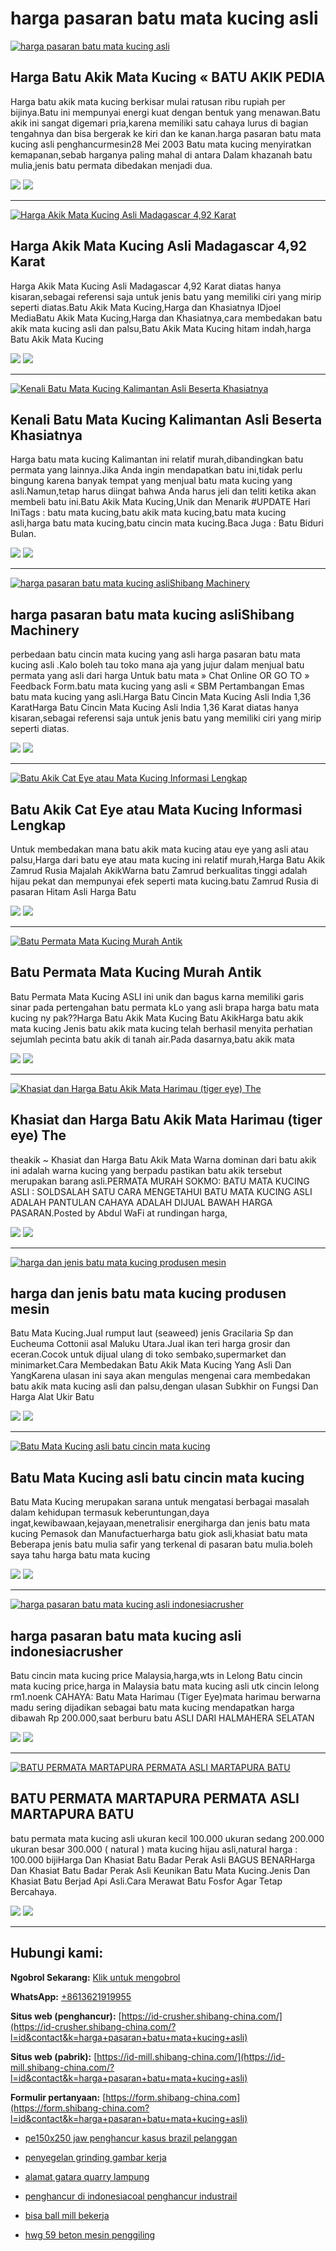 # harga pasaran batu mata kucing asli

<a href="https://swt.shibang-china.com/?l=id&img&k=harga+pasaran+batu+mata+kucing+asli" target="_blank">![harga pasaran batu mata kucing asli](http://static.shibang-china.com/all-800x300/1001.jpg)</a>

## Harga Batu Akik Mata Kucing « BATU AKIK PEDIA
Harga batu akik mata kucing berkisar mulai ratusan ribu rupiah per bijinya.Batu ini mempunyai energi kuat dengan bentuk yang menawan.Batu akik ini sangat digemari pria,karena memiliki satu cahaya lurus di bagian tengahnya dan bisa bergerak ke kiri dan ke kanan.harga pasaran batu mata kucing asli penghancurmesin28 Mei 2003 Batu mata kucing menyiratkan kemapanan,sebab harganya paling mahal di antara Dalam khazanah batu mulia,jenis batu permata dibedakan menjadi dua.


<a href="https://whatsapp.shibangsoft.com/WhatsApp.php" target="_blank" title="WhatsApp">![](http://static.shibang-china.com/icon/whatsapp.png)</a> <a href="https://swt.shibang-china.com/?l=id&icon&k=harga+pasaran+batu+mata+kucing+asli" target="_blank">![](http://static.shibang-china.com/icon/chat-id.png)</a>

---

<a href="https://swt.shibang-china.com/?l=id&img&k=harga+pasaran+batu+mata+kucing+asli" target="_blank">![Harga Akik Mata Kucing Asli Madagascar 4,92 Karat](http://static.shibang-china.com/all-800x300/722.jpg)</a>

## Harga Akik Mata Kucing Asli Madagascar 4,92 Karat
Harga Akik Mata Kucing Asli Madagascar 4,92 Karat diatas hanya kisaran,sebagai referensi saja untuk jenis batu yang memiliki ciri yang mirip seperti diatas.Batu Akik Mata Kucing,Harga dan Khasiatnya IDjoel MediaBatu Akik Mata Kucing,Harga dan Khasiatnya,cara membedakan batu akik mata kucing asli dan palsu,Batu Akik Mata Kucing hitam indah,harga Batu Akik Mata Kucing


<a href="https://whatsapp.shibangsoft.com/WhatsApp.php" target="_blank" title="WhatsApp">![](http://static.shibang-china.com/icon/whatsapp.png)</a> <a href="https://swt.shibang-china.com/?l=id&icon&k=harga+pasaran+batu+mata+kucing+asli" target="_blank">![](http://static.shibang-china.com/icon/chat-id.png)</a>

---

<a href="https://swt.shibang-china.com/?l=id&img&k=harga+pasaran+batu+mata+kucing+asli" target="_blank">![Kenali Batu Mata Kucing Kalimantan Asli Beserta Khasiatnya](http://static.shibang-china.com/all-800x300/255.jpg)</a>

## Kenali Batu Mata Kucing Kalimantan Asli Beserta Khasiatnya
Harga batu mata kucing Kalimantan ini relatif murah,dibandingkan batu permata yang lainnya.Jika Anda ingin mendapatkan batu ini,tidak perlu bingung karena banyak tempat yang menjual batu mata kucing yang asli.Namun,tetap harus diingat bahwa Anda harus jeli dan teliti ketika akan membeli batu ini.Batu Akik Mata Kucing,Unik dan Menarik #UPDATE Hari IniTags : batu mata kucing,batu akik mata kucing,batu mata kucing asli,harga batu mata kucing,batu cincin mata kucing.Baca Juga : Batu Biduri Bulan.


<a href="https://whatsapp.shibangsoft.com/WhatsApp.php" target="_blank" title="WhatsApp">![](http://static.shibang-china.com/icon/whatsapp.png)</a> <a href="https://swt.shibang-china.com/?l=id&icon&k=harga+pasaran+batu+mata+kucing+asli" target="_blank">![](http://static.shibang-china.com/icon/chat-id.png)</a>

---

<a href="https://swt.shibang-china.com/?l=id&img&k=harga+pasaran+batu+mata+kucing+asli" target="_blank">![harga pasaran batu mata kucing asliShibang Machinery](http://static.shibang-china.com/all-800x300/946.jpg)</a>

## harga pasaran batu mata kucing asliShibang Machinery
perbedaan batu cincin mata kucing yang asli harga pasaran batu mata kucing asli .Kalo boleh tau toko mana aja yang jujur dalam menjual batu permata yang asli dari harga Untuk batu mata » Chat Online OR GO TO » Feedback Form.batu mata kucing yang asli « SBM Pertambangan Emas batu mata kucing yang asli.Harga Batu Cincin Mata Kucing Asli India 1,36 KaratHarga Batu Cincin Mata Kucing Asli India 1,36 Karat diatas hanya kisaran,sebagai referensi saja untuk jenis batu yang memiliki ciri yang mirip seperti diatas.


<a href="https://whatsapp.shibangsoft.com/WhatsApp.php" target="_blank" title="WhatsApp">![](http://static.shibang-china.com/icon/whatsapp.png)</a> <a href="https://swt.shibang-china.com/?l=id&icon&k=harga+pasaran+batu+mata+kucing+asli" target="_blank">![](http://static.shibang-china.com/icon/chat-id.png)</a>

---

<a href="https://swt.shibang-china.com/?l=id&img&k=harga+pasaran+batu+mata+kucing+asli" target="_blank">![Batu Akik Cat Eye atau Mata Kucing Informasi Lengkap](http://static.shibang-china.com/all-800x300/1048.jpg)</a>

## Batu Akik Cat Eye atau Mata Kucing Informasi Lengkap
Untuk membedakan mana batu akik mata kucing atau eye yang asli atau palsu,Harga dari batu eye atau mata kucing ini relatif murah,Harga Batu Akik Zamrud Rusia Majalah AkikWarna batu Zamrud berkualitas tinggi adalah hijau pekat dan mempunyai efek seperti mata kucing.batu Zamrud Rusia di pasaran Hitam Asli Harga Batu


<a href="https://whatsapp.shibangsoft.com/WhatsApp.php" target="_blank" title="WhatsApp">![](http://static.shibang-china.com/icon/whatsapp.png)</a> <a href="https://swt.shibang-china.com/?l=id&icon&k=harga+pasaran+batu+mata+kucing+asli" target="_blank">![](http://static.shibang-china.com/icon/chat-id.png)</a>

---

<a href="https://swt.shibang-china.com/?l=id&img&k=harga+pasaran+batu+mata+kucing+asli" target="_blank">![Batu Permata Mata Kucing Murah Antik](http://static.shibang-china.com/all-800x300/56.jpg)</a>

## Batu Permata Mata Kucing Murah Antik
Batu Permata Mata Kucing ASLI ini unik dan bagus karna memiliki garis sinar pada pertengahan batu permata kLo yang asli brapa harga batu mata kucing ny pak??Harga Batu Akik Mata Kucing Batu AkikHarga batu akik mata kucing Jenis batu akik mata kucing telah berhasil menyita perhatian sejumlah pecinta batu akik di tanah air.Pada dasarnya,batu akik mata


<a href="https://whatsapp.shibangsoft.com/WhatsApp.php" target="_blank" title="WhatsApp">![](http://static.shibang-china.com/icon/whatsapp.png)</a> <a href="https://swt.shibang-china.com/?l=id&icon&k=harga+pasaran+batu+mata+kucing+asli" target="_blank">![](http://static.shibang-china.com/icon/chat-id.png)</a>

---

<a href="https://swt.shibang-china.com/?l=id&img&k=harga+pasaran+batu+mata+kucing+asli" target="_blank">![Khasiat dan Harga Batu Akik Mata Harimau (tiger eye) The](http://static.shibang-china.com/all-800x300/884.jpg)</a>

## Khasiat dan Harga Batu Akik Mata Harimau (tiger eye) The
theakik ~ Khasiat dan Harga Batu Akik Mata Warna dominan dari batu akik ini adalah warna kucing yang berpadu pastikan batu akik tersebut merupakan barang asli.PERMATA MURAH SOKMO: BATU MATA KUCING ASLI : SOLDSALAH SATU CARA MENGETAHUI BATU MATA KUCING ASLI ADALAH PANTULAN CAHAYA ADALAH DIJUAL BAWAH HARGA PASARAN.Posted by Abdul WaFi at rundingan harga,


<a href="https://whatsapp.shibangsoft.com/WhatsApp.php" target="_blank" title="WhatsApp">![](http://static.shibang-china.com/icon/whatsapp.png)</a> <a href="https://swt.shibang-china.com/?l=id&icon&k=harga+pasaran+batu+mata+kucing+asli" target="_blank">![](http://static.shibang-china.com/icon/chat-id.png)</a>

---

<a href="https://swt.shibang-china.com/?l=id&img&k=harga+pasaran+batu+mata+kucing+asli" target="_blank">![harga dan jenis batu mata kucing produsen mesin](http://static.shibang-china.com/all-800x300/623.jpg)</a>

## harga dan jenis batu mata kucing produsen mesin
Batu Mata Kucing.Jual rumput laut (seaweed) jenis Gracilaria Sp dan Eucheuma Cottonii asal Maluku Utara.Jual ikan teri harga grosir dan eceran.Cocok untuk dijual ulang di toko sembako,supermarket dan minimarket.Cara Membedakan Batu Akik Mata Kucing Yang Asli Dan YangKarena ulasan ini saya akan mengulas mengenai cara membedakan batu akik mata kucing asli dan palsu,dengan ulasan Subkhir on Fungsi Dan Harga Alat Ukir Batu


<a href="https://whatsapp.shibangsoft.com/WhatsApp.php" target="_blank" title="WhatsApp">![](http://static.shibang-china.com/icon/whatsapp.png)</a> <a href="https://swt.shibang-china.com/?l=id&icon&k=harga+pasaran+batu+mata+kucing+asli" target="_blank">![](http://static.shibang-china.com/icon/chat-id.png)</a>

---

<a href="https://swt.shibang-china.com/?l=id&img&k=harga+pasaran+batu+mata+kucing+asli" target="_blank">![Batu Mata Kucing asli batu cincin mata kucing](http://static.shibang-china.com/all-800x300/357.jpg)</a>

## Batu Mata Kucing asli batu cincin mata kucing
Batu Mata Kucing merupakan sarana untuk mengatasi berbagai masalah dalam kehidupan termasuk keberuntungan,daya ingat,kewibawaan,kejayaan,menetralisir energiharga dan jenis batu mata kucing Pemasok dan Manufactuerharga batu giok asli,khasiat batu mata Beberapa jenis batu mulia safir yang terkenal di pasaran batu mulia.boleh saya tahu harga batu mata kucing


<a href="https://whatsapp.shibangsoft.com/WhatsApp.php" target="_blank" title="WhatsApp">![](http://static.shibang-china.com/icon/whatsapp.png)</a> <a href="https://swt.shibang-china.com/?l=id&icon&k=harga+pasaran+batu+mata+kucing+asli" target="_blank">![](http://static.shibang-china.com/icon/chat-id.png)</a>

---

<a href="https://swt.shibang-china.com/?l=id&img&k=harga+pasaran+batu+mata+kucing+asli" target="_blank">![harga pasaran batu mata kucing asli indonesiacrusher](http://static.shibang-china.com/all-800x300/54.jpg)</a>

## harga pasaran batu mata kucing asli indonesiacrusher
Batu cincin mata kucing price Malaysia,harga,wts in Lelong Batu cincin mata kucing price,harga in Malaysia batu mata kucing asli utk cincin lelong rm1.noenk CAHAYA: Batu Mata Harimau (Tiger Eye)mata harimau berwarna madu sering dijadikan sebagai batu mata kucing mendapatkan harga dibawah Rp 200.000,saat berburu batu ASLI DARI HALMAHERA SELATAN


<a href="https://whatsapp.shibangsoft.com/WhatsApp.php" target="_blank" title="WhatsApp">![](http://static.shibang-china.com/icon/whatsapp.png)</a> <a href="https://swt.shibang-china.com/?l=id&icon&k=harga+pasaran+batu+mata+kucing+asli" target="_blank">![](http://static.shibang-china.com/icon/chat-id.png)</a>

---

<a href="https://swt.shibang-china.com/?l=id&img&k=harga+pasaran+batu+mata+kucing+asli" target="_blank">![BATU PERMATA MARTAPURA PERMATA ASLI MARTAPURA BATU](http://static.shibang-china.com/all-800x300/236.jpg)</a>

## BATU PERMATA MARTAPURA PERMATA ASLI MARTAPURA BATU
batu permata mata kucing asli ukuran kecil 100.000 ukuran sedang 200.000 ukuran besar 300.000 ( natural ) mata kucing hijau asli,natural harga : 100.000 bijiHarga Dan Khasiat Batu Badar Perak Asli BAGUS BENARHarga Dan Khasiat Batu Badar Perak Asli Keunikan Batu Mata Kucing.Jenis Dan Khasiat Batu Berjad Api Asli.Cara Merawat Batu Fosfor Agar Tetap Bercahaya.


<a href="https://whatsapp.shibangsoft.com/WhatsApp.php" target="_blank" title="WhatsApp">![](http://static.shibang-china.com/icon/whatsapp.png)</a> <a href="https://swt.shibang-china.com/?l=id&icon&k=harga+pasaran+batu+mata+kucing+asli" target="_blank">![](http://static.shibang-china.com/icon/chat-id.png)</a>

---
## Hubungi kami:

**Ngobrol Sekarang:** [Klik untuk mengobrol](https://swt.shibang-china.com?l=id&contact&k=harga+pasaran+batu+mata+kucing+asli)

**WhatsApp:**  [+8613621919955](https://whatsapp.shibangsoft.com/WhatsApp.php)

**Situs web (penghancur):** [https://id-crusher.shibang-china.com/](https://id-crusher.shibang-china.com/?l=id&contact&k=harga+pasaran+batu+mata+kucing+asli)

**Situs web (pabrik):** [https://id-mill.shibang-china.com/](https://id-mill.shibang-china.com/?l=id&contact&k=harga+pasaran+batu+mata+kucing+asli)

**Formulir pertanyaan:** [https://form.shibang-china.com](https://form.shibang-china.com?l=id&contact&k=harga+pasaran+batu+mata+kucing+asli)

* [pe150x250 jaw penghancur kasus brazil pelanggan](../41/pe150x250%20jaw%20penghancur%20kasus%20brazil%20pelanggan.md)

* [penyegelan grinding gambar kerja](../47/penyegelan%20grinding%20gambar%20kerja.md)

* [alamat gatara quarry lampung](../46/alamat%20gatara%20quarry%20lampung.md)

* [penghancur di indonesiacoal penghancur industrail](../50/penghancur%20di%20indonesiacoal%20penghancur%20industrail.md)

* [bisa ball mill bekerja](../49/bisa%20ball%20mill%20bekerja.md)

* [hwg 59 beton mesin penggiling](../44/hwg%2059%20beton%20mesin%20penggiling.md)